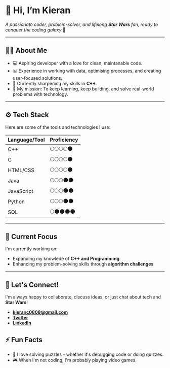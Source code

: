 # 👋 Hi, I’m Kieran
_A passionate coder, problem-solver, and lifelong **Star Wars** fan, ready to conquer the coding galaxy_ 🚀

---

## 🧑‍💻 **About Me**
- 💻 Aspiring developer with a love for clean, maintanable code.
- 📊 Experience in working with data, optimising processes, and creating user-focused solutions.
- 🌱 Currently sharpening my skills in **C++**.
- 🎯 My mission: To keep learning, keep building, and solve real-world problems with technology.

---

## ⚙️ **Tech Stack**
Here are some of the tools and technologies I use:

| **Language/Tool** | **Proficiency** |
|-------------------|-----------------|
| C++               |🌕🌕🌕🌕🌑     |
| C                 |🌕🌕🌕🌕🌑     |
| HTML/CSS          |🌕🌕🌕🌕🌑     |
| Java              |🌕🌕🌕🌑🌑     |
| JavaScript        |🌕🌕🌕🌑🌑     |
| Python            |🌕🌕🌕🌑🌑     |
| SQL               |🌕🌑🌑🌑🌑     |

---

## 🔭 **Current Focus**
I'm currently working on:
- Expanding my knowlede of **C++ and Programming**
- Enhancing my problem-solving skills through **algorithm challenges**

---

## 💬 **Let's Connect!**
I'm always happy to collaborate, discuss ideas, or just chat about tech and **Star Wars**!

- **kieranc0808@gmail.com**
- **[Twitter](www.x.com/TheKJChambers)**
- **[LinkedIn](www.linkedin.com/in/thekjchambers)**

## ⚡ **Fun Facts**
- 🔧 I love solving puzzles - whether it's debugging code or doing quizzes.
- 🎮 When I'm not coding, I'm probably playing video games.

<!---
KieranMP/KieranMP is a ✨ special ✨ repository because its `README.md` (this file) appears on your GitHub profile.
You can click the Preview link to take a look at your changes.
--->
